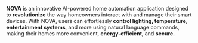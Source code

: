 **NOVA** is an innovative AI-powered home automation application designed to **revolutionize** the way homeowners interact with and manage their smart devices. 
With NOVA, users can effortlessly **control lighting, temperature, entertainment systems**, and more using natural language commands, making their homes more convenient, **energy-efficient**, and **secure.**
